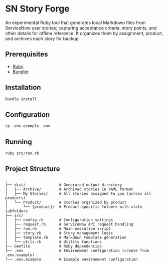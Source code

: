 # SN Story Forge

An experimental Ruby tool that generates local Markdown files from ServiceNow user stories; capturing acceptance criteria, story points, and other details for offline reference. It organizes them by assignment, product, and archives each story for backup.

## Prerequisites

- [Ruby](https://www.ruby-lang.org/en/)
- [Bundler](https://bundler.io/)

## Installation

```bash
bundle install
```

## Configuration

```bash
cp .env.example .env
```

## Running

```bash
ruby src/run.rb
```

## Project Structure

```
.
├── dist/               # Generated output directory
│   ├── Archive/        # Archived stories in YAML format
│   ├── My Stories/     # All stories assigned to you (across all products)
│   └── Product/        # Stories organized by product
│       └── {product}/  # Product-specific folders with state subfolders
├── src/
│   ├── config.rb       # Configuration settings
│   ├── request.rb      # ServiceNow API request handling
│   ├── run.rb          # Main execution script
│   ├── story.rb        # Story management logic
│   ├── template.rb     # Markdown template generation
│   └── utils.rb        # Utility functions
├── Gemfile             # Ruby dependencies
├── .env                # Environment configuration (create from .env.example)
└── .env.example        # Example environment configuration
```
